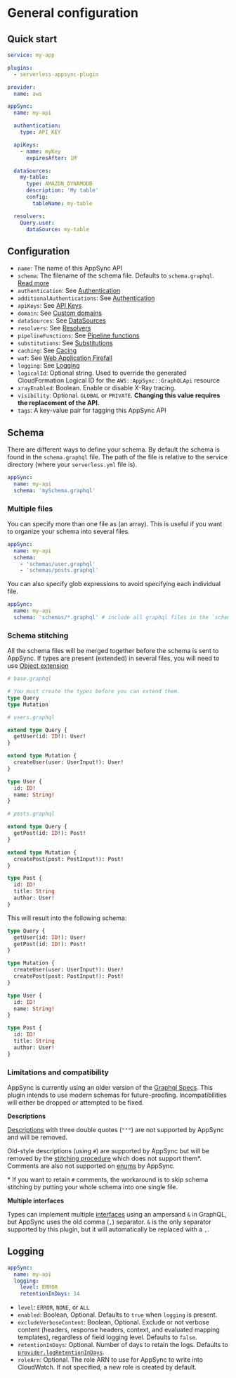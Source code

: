 # General configuration

## Quick start

```yaml
service: my-app

plugins:
  - serverless-appsync-plugin

provider:
  name: aws

appSync:
  name: my-api

  authentication:
    type: API_KEY

  apiKeys:
    - name: myKey
      expiresAfter: 1M

  dataSources:
    my-table:
      type: AMAZON_DYNAMODB
      description: 'My table'
      config:
        tableName: my-table

  resolvers:
    Query.user:
      dataSource: my-table
```

## Configuration

- `name`: The name of this AppSync API
- `schema`: The filename of the schema file. Defaults to `schema.graphql`. [Read more](#Schema)
- `authentication`: See [Authentication](authentication.md)
- `additionalAuthentications`: See [Authentication](authentication.md)
- `apiKeys`: See [API Keys](API-keys.md)
- `domain`: See [Custom domains](custom-domain.md)
- `dataSources`: See [DataSources](dataSources.md)
- `resolvers`: See [Resolvers](resolvers.md)
- `pipelineFunctions`: See [Pipeline functions](pipeline-functions.md)
- `substitutions`: See [Substitutions](substitutions.md)
- `caching`: See [Cacing](caching.md)
- `waf`: See [Web Application Firefall](WAF.md)
- `logging`: See [Logging](#Logging)
- `logicalId`: Optional string. Used to override the generated CloudFormation Logical ID for the `AWS::AppSync::GraphQLApi` resource
- `xrayEnabled`: Boolean. Enable or disable X-Ray tracing.
- `visibility`: Optional. `GLOBAL` or `PRIVATE`. **Changing this value requires the replacement of the API.**
- `tags`: A key-value pair for tagging this AppSync API

## Schema

There are different ways to define your schema. By default the schema is found in the `schema.graphql` file. The path of the file is relative to the service directory (where your `serverless.yml` file is).

```yaml
appSync:
  name: my-api
  schema: 'mySchema.graphql'
```

### Multiple files

You can specify more than one file as (an array). This is useful if you want to organize your schema into several files.

```yaml
appSync:
  name: my-api
  schema:
    - 'schemas/user.graphql'
    - 'schemas/posts.graphql'
```

You can also specify glob expressions to avoid specifying each individual file.

```yaml
appSync:
  name: my-api
  schema: 'schemas/*.graphql' # include all graphql files in the `schemas` directory
```

### Schema stitching

All the schema files will be merged together before the schema is sent to AppSync. If types are present (extended) in several files, you will need to use [Object extension](https://spec.graphql.org/October2021/#sec-Object-Extensions)

```graphql
# base.graphql

# You must create the types before you can extend them.
type Query
type Mutation
```

```graphql
# users.graphql

extend type Query {
  getUser(id: ID!): User!
}

extend type Mutation {
  createUser(user: UserInput!): User!
}

type User {
  id: ID!
  name: String!
}
```

```graphql
# posts.graphql

extend type Query {
  getPost(id: ID!): Post!
}

extend type Mutation {
  createPost(post: PostInput!): Post!
}

type Post {
  id: ID!
  title: String
  author: User!
}
```

This will result into the following schema:

```graphql
type Query {
  getUser(id: ID!): User!
  getPost(id: ID!): Post!
}

type Mutation {
  createUser(user: UserInput!): User!
  createPost(post: PostInput!): Post!
}

type User {
  id: ID!
  name: String!
}

type Post {
  id: ID!
  title: String
  author: User!
}
```

### Limitations and compatibility

AppSync is currently using an older version of the [Graphql Specs](https://spec.graphql.org/).
This plugin intends to use modern schemas for future-proofing. Incompatibilities will either be dropped or attempted to be fixed.

**Descriptions**

[Descriptions](https://spec.graphql.org/October2021/#sec-Descriptions) with three double quotes (`"""`) are not supported by AppSync and will be removed.

Old-style descriptions (using `#`) are supported by AppSync but will be removed by the [stitching procedure](#schema-stitching) which does not support them\*. Comments are also not supported on [enums](https://spec.graphql.org/October2021/#sec-Enums) by AppSync.

\* If you want to retain `#` comments, the workaround is to skip schema stitching by putting your whole schema into one single file.

**Multiple interfaces**

Types can implement multiple [interfaces](https://spec.graphql.org/October2021/#sec-Interfaces) using an ampersand `&` in GraphQL, but AppSync uses the old comma (`,`) separator. `&` is the only separator supported by this plugin, but it will automatically be replaced with a `,`.

## Logging

```yaml
appSync:
  name: my-api
  logging:
    level: ERROR
    retentionInDays: 14
```

- `level`: `ERROR`, `NONE`, or `ALL`
- `enabled`: Boolean, Optional. Defaults to `true` when `logging` is present.
- `excludeVerboseContent`: Boolean, Optional. Exclude or not verbose content (headers, response headers, context, and evaluated mapping templates), regardless of field logging level. Defaults to `false`.
- `retentionInDays`: Optional. Number of days to retain the logs. Defaults to [`provider.logRetentionInDays`](https://www.serverless.com/framework/docs/providers/aws/guide/serverless.yml#general-function-settings).
- `roleArn`: Optional. The role ARN to use for AppSync to write into CloudWatch. If not specified, a new role is created by default.
